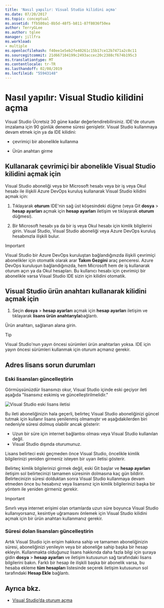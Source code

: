```yaml
---
title: 'Nasıl yapılır: Visual Studio kilidini açma'
ms.date: 07/20/2017
ms.topic: conceptual
ms.assetid: ffb580a1-8b5d-48f5-b811-87f8036f50ea
author: TerryGLee
ms.author: tglee
manager: jillfra
ms.workload:
- multiple
ms.openlocfilehash: f40ee1e5eb2fe40261c15b17ce12b7471a2c0c11
ms.sourcegitcommit: 21d667104199c2493accec20c2388cf674b195c3
ms.translationtype: MT
ms.contentlocale: tr-TR
ms.lasthandoff: 02/08/2019
ms.locfileid: "55943148"
---
```

# <a name="how-to-unlock-visual-studio"></a>Nasıl yapılır: Visual Studio kilidini açma

Visual Studio Ücretsiz 30 güne kadar değerlendirebilirsiniz. IDE'de oturum imzalama için 90 günlük deneme süresi genişletir. Visual Studio kullanmaya devam etmek için ya da IDE kilidini:

- çevrimiçi bir abonelikle kullanma

- Ürün anahtarı girme

## <a name="to-unlock-visual-studio-using-an-online-subscription"></a>Kullanarak çevrimiçi bir abonelikle Visual Studio kilidini açmak için

Visual Studio aboneliği veya bir Microsoft hesabı veya bir iş veya Okul hesabı ile ilişkili Azure DevOps kuruluş kullanarak Visual Studio kilidini açmak için:

1. Tıklayarak **oturum** IDE'nin sağ üst köşesindeki düğme (veya Git **dosya** > **hesap ayarları** açmak için **hesap ayarları**  iletişim ve tıklayarak **oturum** düğmesi).

1. Bir Microsoft hesabı ya da bir iş veya Okul hesabı için kimlik bilgilerini girin. Visual Studio, Visual Studio aboneliği veya Azure DevOps kuruluş hesabınızla ilişkili bulur.

> [!IMPORTANT]
> Visual Studio bir Azure DevOps kuruluştan bağlandığınızda ilişkili çevrimiçi abonelikler için otomatik olarak arar **Takım Gezgini** araç penceresi. Azure DevOps kuruluşun bağlandığınızda, hem Microsoft hem de iş kullanarak oturum açın ya da Okul hesapları. Bu kullanıcı hesabı için çevrimiçi bir abonelikle varsa Visual Studio IDE sizin için kilidini otomatik.

## <a name="to-unlock-visual-studio-with-a-product-key"></a>Visual Studio ürün anahtarı kullanarak kilidini açmak için

1. Seçin **dosya** > **hesap ayarları** açmak için **hesap ayarları** iletişim ve tıklayarak **lisans ürün anahtarıyla**bağlantı.

Ürün anahtarı, sağlanan alana girin.

> [!TIP]
> Visual Studio'nun yayın öncesi sürümleri ürün anahtarları yoksa. IDE için yayın öncesi sürümleri kullanmak için oturum açmanız gerekir.

## <a name="address-license-problem-states"></a>Adres lisans sorun durumları

### <a name="update-stale-licenses"></a>Eski lisansları güncelleştirin

 Görmüşsünüzdür lisansınızı okur, Visual Studio içinde eski geçiyor ileti aşağıda "lisansınız eskimiş ve güncelleştirilmelidir."

 ![Visual Studio eski lisans iletisi](../ide/media/vs2017_stale-license.png)

 Bu ileti aboneliğinizin hala geçerli, belirteç Visual Studio aboneliğinizi güncel tutmak için kullanır lisans yenilenmiş olmamıştır ve aşağıdakilerden biri nedeniyle süresi dolmuş olabilir ancak gösterir:

- Uzun bir süre için internet bağlantısı olması veya Visual Studio kullanılan değil.
- Visual Studio dışında oturumunuz.

Lisans belirteci eski geçmeden önce Visual Studio, öncelikle kimlik bilgilerinizi yeniden girmeniz isteyen bir uyarı iletisi gösterir.

Belirteç kimlik bilgilerinizi girmek değil, eski Git başlar ve **hesap ayarları** iletişim sol belirtecinizi tamamen süresinin dolmasına kaç gün bildirir. Belirtecinizin süresi dolduktan sonra Visual Studio kullanmaya devam etmeden önce bu hesabınız veya lisansınız için kimlik bilgilerinizi başka bir yöntem ile yeniden girmeniz gerekir.

> [!Important]
> Sınırlı veya internet erişimi olan ortamlarda uzun süre boyunca Visual Studio kullanıyorsanız, kesintiye uğramasını önlemek için Visual Studio kilidini açmak için bir ürün anahtarı kullanmanız gerekir.

### <a name="update-expired-licenses"></a>Süresi dolan lisansları güncelleştirin

 Artık Visual Studio için erişim hakkına sahip ve tamamen aboneliğinizin süresi, aboneliğinizi yenileyin veya bir aboneliğe sahip başka bir hesap ekleyin. Kullanmakta olduğunuz lisans hakkında daha fazla bilgi için şuraya gidin **dosya** > **hesap ayarları** ve iletişim kutusunun sağ tarafındaki lisans bilgilerini bakın. Farklı bir hesap ile ilişkili başka bir abonelik varsa, bu hesaba ekleme **tüm hesapları** listesinde seçerek iletişim kutusunun sol tarafındaki **Hesap Ekle** bağlantı.

## <a name="see-also"></a>Ayrıca bkz.

* [Visual Studio’da oturum açma](../ide/signing-in-to-visual-studio.md)